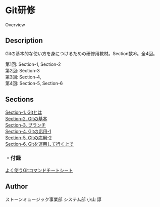 Git研修
====

Overview

## Description

Gitの基本的な使い方を身につけるための研修用教材。Section数:6。全4回。

第1回: Section-1, Section-2  
第2回: Section-3  
第3回: Section-4,  
第4回: Section-5, Section-6  

## Sections

<!-- TODO: URLを記述 -->
[Section-1. Gitとは](./section-1.md)  
[Section-2. Gitの基本](./section-2.md)  
[Section-3. ブランチ](./section-3.md)  
[Section-4. Gitの応用-1](./section-4.md)  
[Section-5. Gitの応用-2](./section-5.md)  
[Section-6. Gitを運用して行く上で](./section-6.md)  

### ・付録
[よく使うGitコマンドチートシート](./git-command.md)  


## Author

ストーンミュージック事業部 システム部 小山 諄